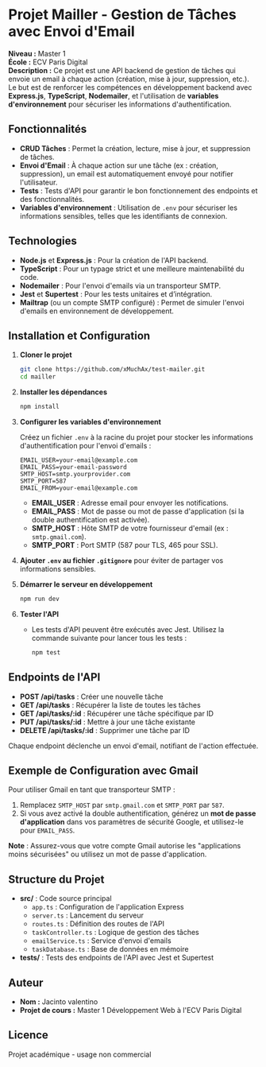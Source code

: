 # Projet Mailler - Gestion de Tâches avec Envoi d'Email

**Niveau :** Master 1  
**École :** ECV Paris Digital  
**Description :** Ce projet est une API backend de gestion de tâches qui envoie un email à chaque action (création, mise à jour, suppression, etc.). Le but est de renforcer les compétences en développement backend avec **Express.js**, **TypeScript**, **Nodemailer**, et l'utilisation de **variables d'environnement** pour sécuriser les informations d'authentification.

## Fonctionnalités

- **CRUD Tâches** : Permet la création, lecture, mise à jour, et suppression de tâches.
- **Envoi d'Email** : À chaque action sur une tâche (ex : création, suppression), un email est automatiquement envoyé pour notifier l'utilisateur.
- **Tests** : Tests d'API pour garantir le bon fonctionnement des endpoints et des fonctionnalités.
- **Variables d'environnement** : Utilisation de `.env` pour sécuriser les informations sensibles, telles que les identifiants de connexion.

## Technologies

- **Node.js** et **Express.js** : Pour la création de l'API backend.
- **TypeScript** : Pour un typage strict et une meilleure maintenabilité du code.
- **Nodemailer** : Pour l'envoi d'emails via un transporteur SMTP.
- **Jest** et **Supertest** : Pour les tests unitaires et d’intégration.
- **Mailtrap** (ou un compte SMTP configuré) : Permet de simuler l'envoi d'emails en environnement de développement.

## Installation et Configuration

1. **Cloner le projet**

   ```bash
   git clone https://github.com/xMuchAx/test-mailer.git
   cd mailler
   ```

2. **Installer les dépendances**

   ```bash
   npm install
   ```

3. **Configurer les variables d'environnement**

   Créez un fichier `.env` à la racine du projet pour stocker les informations d'authentification pour l'envoi d'emails :

   ```plaintext
   EMAIL_USER=your-email@example.com
   EMAIL_PASS=your-email-password
   SMTP_HOST=smtp.yourprovider.com
   SMTP_PORT=587
   EMAIL_FROM=your-email@example.com
   ```

   - **EMAIL_USER** : Adresse email pour envoyer les notifications.
   - **EMAIL_PASS** : Mot de passe ou mot de passe d'application (si la double authentification est activée).
   - **SMTP_HOST** : Hôte SMTP de votre fournisseur d'email (ex : `smtp.gmail.com`).
   - **SMTP_PORT** : Port SMTP (587 pour TLS, 465 pour SSL).

4. **Ajouter `.env` au fichier `.gitignore`** pour éviter de partager vos informations sensibles.

5. **Démarrer le serveur en développement**

   ```bash
   npm run dev
   ```

6. **Tester l'API**
   - Les tests d'API peuvent être exécutés avec Jest. Utilisez la commande suivante pour lancer tous les tests :
     ```bash
     npm test
     ```

## Endpoints de l'API

- **POST /api/tasks** : Créer une nouvelle tâche
- **GET /api/tasks** : Récupérer la liste de toutes les tâches
- **GET /api/tasks/:id** : Récupérer une tâche spécifique par ID
- **PUT /api/tasks/:id** : Mettre à jour une tâche existante
- **DELETE /api/tasks/:id** : Supprimer une tâche par ID

Chaque endpoint déclenche un envoi d'email, notifiant de l'action effectuée.

## Exemple de Configuration avec Gmail

Pour utiliser Gmail en tant que transporteur SMTP :

1. Remplacez `SMTP_HOST` par `smtp.gmail.com` et `SMTP_PORT` par `587`.
2. Si vous avez activé la double authentification, générez un **mot de passe d'application** dans vos paramètres de sécurité Google, et utilisez-le pour `EMAIL_PASS`.

**Note** : Assurez-vous que votre compte Gmail autorise les "applications moins sécurisées" ou utilisez un mot de passe d'application.

## Structure du Projet

- **src/** : Code source principal
  - `app.ts` : Configuration de l'application Express
  - `server.ts` : Lancement du serveur
  - `routes.ts` : Définition des routes de l'API
  - `taskController.ts` : Logique de gestion des tâches
  - `emailService.ts` : Service d'envoi d'emails
  - `taskDatabase.ts` : Base de données en mémoire
- **tests/** : Tests des endpoints de l'API avec Jest et Supertest

## Auteur

- **Nom :** Jacinto valentino
- **Projet de cours :** Master 1 Développement Web à l'ECV Paris Digital

## Licence

Projet académique - usage non commercial

